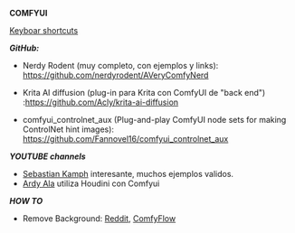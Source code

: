 **COMFYUI**   

[Keyboar shortcuts](https://blenderneko.github.io/ComfyUI-docs/Interface/Shortcuts/)

***GitHub:***

- Nerdy Rodent (muy completo, con ejemplos y links): https://github.com/nerdyrodent/AVeryComfyNerd
- Krita AI diffusion (plug-in para Krita con ComfyUI de "back end") :https://github.com/Acly/krita-ai-diffusion


- comfyui_controlnet_aux  (Plug-and-play ComfyUI node sets for making ControlNet hint images): https://github.com/Fannovel16/comfyui_controlnet_aux

***YOUTUBE channels***

- [Sebastian Kamph](https://www.youtube.com/@sebastiankamph/videos) interesante, muchos ejemplos validos.
- [Ardy Ala](https://www.youtube.com/@ArdyAla/videos) utiliza Houdini con Comfyui

***HOW TO***

- Remove Background: [Reddit](https://blenderneko.github.io/ComfyUI-docs/Interface/Shortcuts/),  [ComfyFlow](https://www.comfyflow.app/blog/remove-background)
